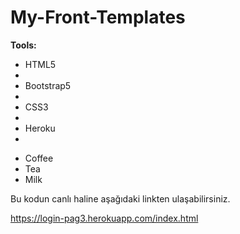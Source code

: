 # My-Front-Templates
<b>Tools:</b>

<ul>
<li>HTML5<li><li>Bootstrap5<li><li>CSS3<li><li>Heroku <li>
</ul>
  <ul>
  <li>Coffee</li>
  <li>Tea</li>
  <li>Milk</li>
</ul>

Bu kodun canlı haline aşağıdaki linkten ulaşabilirsiniz.

https://login-pag3.herokuapp.com/index.html
